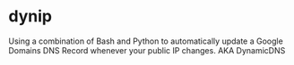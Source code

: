 # dynip
Using a combination of Bash and Python to automatically update a Google Domains DNS Record whenever your public IP changes. AKA DynamicDNS
